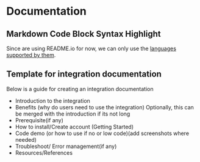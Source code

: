 # Documentation

## Markdown Code Block Syntax Highlight
Since are using README.io for now, we can only use the [languages supported by them](https://rdmd.readme.io/docs/code-blocks#language-support).

## Template for integration documentation

Below is a guide for creating an integration documentation

- Introduction to the integration
- Benefits (why do users need to use the integration) Optionally, this can be merged with the introduction if its not long
- Prerequisite(if any)
- How to install/Create account (Getting Started)
- Code demo (or how to use if no or low code)(add screenshots where needed)
- Troubleshoot/ Error management(if any)
- Resources/References
